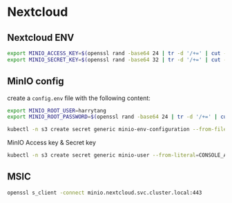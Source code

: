 # Nextcloud

## Nextcloud ENV

```bash
export MINIO_ACCESS_KEY=$(openssl rand -base64 24 | tr -d '/+=' | cut -c1-20)
export MINIO_SECRET_KEY=$(openssl rand -base64 32 | tr -d '/+=' | cut -c1-40)
```

## MinIO config

create a `config.env` file with the following content:

```bash
export MINIO_ROOT_USER=harrytang
export MINIO_ROOT_PASSWORD=$(openssl rand -base64 24 | tr -d '/+=' | cut -c1-20)
```

```bash
kubectl -n s3 create secret generic minio-env-configuration --from-file=config.env --dry-run=client -o yaml | kubeseal --format yaml > minio-env-configuration.sealed-secret.yaml
```

MinIO Access key & Secret key

```bash
kubectl -n s3 create secret generic minio-user --from-literal=CONSOLE_ACCESS_KEY=$MINIO_ACCESS_KEY --from-literal=CONSOLE_SECRET_KEY=$MINIO_SECRET_KEY --dry-run=client -o yaml | kubeseal --format yaml > minio-user.sealed-secret.yaml
```

## MSIC

```bash
openssl s_client -connect minio.nextcloud.svc.cluster.local:443
```
